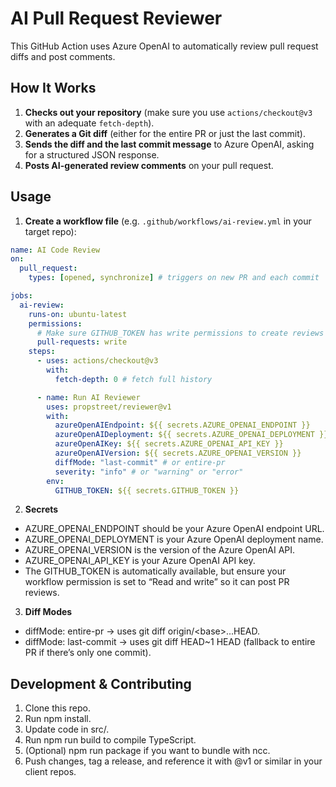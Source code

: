 # AI Pull Request Reviewer

This GitHub Action uses Azure OpenAI to automatically review pull request diffs and post comments.  

## How It Works

1. **Checks out your repository** (make sure you use `actions/checkout@v3` with an adequate `fetch-depth`).
2. **Generates a Git diff** (either for the entire PR or just the last commit).
3. **Sends the diff and the last commit message** to Azure OpenAI, asking for a structured JSON response.
4. **Posts AI-generated review comments** on your pull request.

## Usage

1. **Create a workflow file** (e.g. `.github/workflows/ai-review.yml` in your target repo):

```yaml
name: AI Code Review
on:
  pull_request:
    types: [opened, synchronize] # triggers on new PR and each commit

jobs:
  ai-review:
    runs-on: ubuntu-latest
    permissions:
      # Make sure GITHUB_TOKEN has write permissions to create reviews
      pull-requests: write
    steps:
      - uses: actions/checkout@v3
        with:
          fetch-depth: 0 # fetch full history

      - name: Run AI Reviewer
        uses: propstreet/reviewer@v1
        with:
          azureOpenAIEndpoint: ${{ secrets.AZURE_OPENAI_ENDPOINT }}
          azureOpenAIDeployment: ${{ secrets.AZURE_OPENAI_DEPLOYMENT }}
          azureOpenAIKey: ${{ secrets.AZURE_OPENAI_API_KEY }}
          azureOpenAIVersion: ${{ secrets.AZURE_OPENAI_VERSION }}
          diffMode: "last-commit" # or entire-pr
          severity: "info" # or "warning" or "error"
        env:
          GITHUB_TOKEN: ${{ secrets.GITHUB_TOKEN }}

```

2. **Secrets**

- AZURE_OPENAI_ENDPOINT should be your Azure OpenAI endpoint URL.
- AZURE_OPENAI_DEPLOYMENT is your Azure OpenAI deployment name.
- AZURE_OPENAI_VERSION is the version of the Azure OpenAI API.
- AZURE_OPENAI_API_KEY is your Azure OpenAI API key.
- The GITHUB_TOKEN is automatically available, but ensure your workflow permission is set to “Read and write” so it can post PR reviews.

3. **Diff Modes**

- diffMode: entire-pr → uses git diff origin/\<base>...HEAD.
- diffMode: last-commit → uses git diff HEAD~1 HEAD (fallback to entire PR if there’s only one commit).

## Development & Contributing

1. Clone this repo.
2. Run npm install.
3. Update code in src/.
4. Run npm run build to compile TypeScript.
5. (Optional) npm run package if you want to bundle with ncc.
6. Push changes, tag a release, and reference it with @v1 or similar in your client repos.
